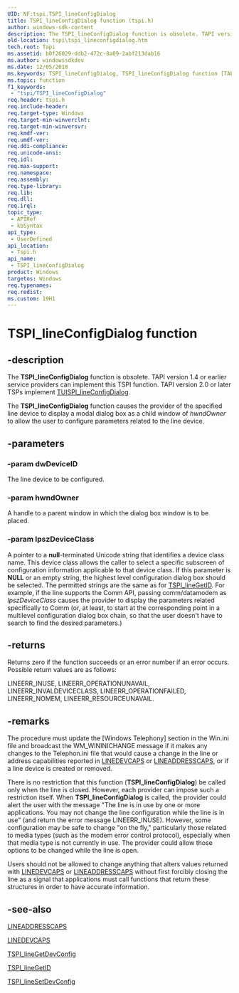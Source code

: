 ```yaml
---
UID: NF:tspi.TSPI_lineConfigDialog
title: TSPI_lineConfigDialog function (tspi.h)
author: windows-sdk-content
description: The TSPI_lineConfigDialog function is obsolete. TAPI version 1.4 or earlier service providers can implement this TSPI function. TAPI version 2.0 or later TSPs implement TUISPI_lineConfigDialog.
old-location: tspi\tspi_lineconfigdialog.htm
tech.root: Tapi
ms.assetid: b0f26029-ddb2-472c-8a09-2abf213dab16
ms.author: windowssdkdev
ms.date: 12/05/2018
ms.keywords: TSPI_lineConfigDialog, TSPI_lineConfigDialog function [TAPI 2.2], _tspi_tspi_lineconfigdialog, tspi.tspi_lineconfigdialog, tspi/TSPI_lineConfigDialog
ms.topic: function
f1_keywords: 
 - "tspi/TSPI_lineConfigDialog"
req.header: tspi.h
req.include-header: 
req.target-type: Windows
req.target-min-winverclnt: 
req.target-min-winversvr: 
req.kmdf-ver: 
req.umdf-ver: 
req.ddi-compliance: 
req.unicode-ansi: 
req.idl: 
req.max-support: 
req.namespace: 
req.assembly: 
req.type-library: 
req.lib: 
req.dll: 
req.irql: 
topic_type:
 - APIRef
 - kbSyntax
api_type:
 - UserDefined
api_location:
 - Tspi.h
api_name:
 - TSPI_lineConfigDialog
product: Windows
targetos: Windows
req.typenames: 
req.redist: 
ms.custom: 19H1
---
```


# TSPI_lineConfigDialog function


## -description


The 
<b>TSPI_lineConfigDialog</b> function is obsolete. TAPI version 1.4 or earlier service providers can implement this TSPI function. TAPI version 2.0 or later TSPs implement 
<a href="https://docs.microsoft.com/windows/desktop/api/tspi/nf-tspi-tuispi_lineconfigdialog">TUISPI_lineConfigDialog</a>.

The 
<b>TSPI_lineConfigDialog</b> function causes the provider of the specified line device to display a modal dialog box as a child window of <i>hwndOwner</i> to allow the user to configure parameters related to the line device.


## -parameters




### -param dwDeviceID

The line device to be configured.


### -param hwndOwner

A handle to a parent window in which the dialog box window is to be placed.


### -param lpszDeviceClass

A pointer to a <b>null</b>-terminated Unicode string that identifies a device class name. This device class allows the caller to select a specific subscreen of configuration information applicable to that device class. If this parameter is <b>NULL</b> or an empty string, the highest level configuration dialog box should be selected. The permitted strings are the same as for 
<a href="https://docs.microsoft.com/windows/desktop/api/tspi/nf-tspi-tspi_linegetid">TSPI_lineGetID</a>. For example, if the line supports the Comm API, passing comm/datamodem as <i>lpszDeviceClass</i> causes the provider to display the parameters related specifically to Comm (or, at least, to start at the corresponding point in a multilevel configuration dialog box chain, so that the user doesn't have to search to find the desired parameters.)


## -returns



Returns zero if the function succeeds or an error number if an error occurs. Possible return values are as follows:

LINEERR_INUSE, LINEERR_OPERATIONUNAVAIL, LINEERR_INVALDEVICECLASS, LINEERR_OPERATIONFAILED, LINEERR_NOMEM, LINEERR_RESOURCEUNAVAIL.




## -remarks



The procedure must update the [Windows Telephony] section in the Win.ini file and broadcast the WM_WININICHANGE message if it makes any changes to the Telephon.ini file that would cause a change in the line or address capabilities reported in 
<a href="https://docs.microsoft.com/windows/desktop/api/tapi/ns-tapi-linedevcaps">LINEDEVCAPS</a> or 
<a href="https://docs.microsoft.com/windows/desktop/api/tapi/ns-tapi-lineaddresscaps">LINEADDRESSCAPS</a>, or if a line device is created or removed.

There is no restriction that this function (<b>TSPI_lineConfigDialog</b>) be called only when the line is closed. However, each provider can impose such a restriction itself. When 
<b>TSPI_lineConfigDialog</b> is called, the provider could alert the user with the message "The line is in use by one or more applications. You may not change the line configuration while the line is in use" (and return the error message LINEERR_INUSE). However, some configuration may be safe to change "on the fly," particularly those related to media types (such as the modem error control protocol), especially when that media type is not currently in use. The provider could allow those options to be changed while the line is open.

Users should not be allowed to change anything that alters values returned with 
<a href="https://docs.microsoft.com/windows/desktop/api/tapi/ns-tapi-linedevcaps">LINEDEVCAPS</a> or 
<a href="https://docs.microsoft.com/windows/desktop/api/tapi/ns-tapi-lineaddresscaps">LINEADDRESSCAPS</a> without first forcibly closing the line as a signal that applications must call functions that return these structures in order to have accurate information.




## -see-also




<a href="https://docs.microsoft.com/windows/desktop/api/tapi/ns-tapi-lineaddresscaps">LINEADDRESSCAPS</a>



<a href="https://docs.microsoft.com/windows/desktop/api/tapi/ns-tapi-linedevcaps">LINEDEVCAPS</a>



<a href="https://docs.microsoft.com/windows/desktop/api/tspi/nf-tspi-tspi_linegetdevconfig">TSPI_lineGetDevConfig</a>



<a href="https://docs.microsoft.com/windows/desktop/api/tspi/nf-tspi-tspi_linegetid">TSPI_lineGetID</a>



<a href="https://docs.microsoft.com/windows/desktop/api/tspi/nf-tspi-tspi_linesetdevconfig">TSPI_lineSetDevConfig</a>
 

 

